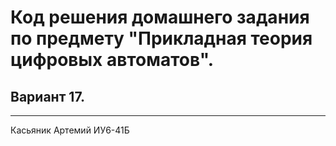 # Код решения домашнего задания по предмету "Прикладная теория цифровых автоматов". 
## Вариант 17.

---
Касьяник Артемий ИУ6-41Б

